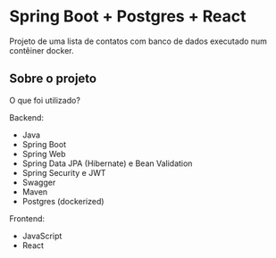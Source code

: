 # Spring Boot + Postgres + React

Projeto de uma lista de contatos com banco de dados executado num contêiner docker.

## Sobre o projeto

O que foi utilizado?

Backend:
 - Java
 - Spring Boot
 - Spring Web
 - Spring Data JPA (Hibernate) e Bean Validation
 - Spring Security e JWT
 - Swagger
 - Maven
 - Postgres (dockerized)

Frontend:
 - JavaScript
 - React

